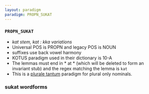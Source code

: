 ```yaml
---
layout: paradigm
paradigm: PROPN_SUKAT
---
```

### ` PROPN_SUKAT `

* _kat stem, kat : kka variations_
* Universal POS is PROPN and legacy POS is NOUN
* suffixes use back vowel harmony
* KOTUS paradigm used in their dictionary is 10-A
* The lemmas must end in * at * (which will be deleted to form an invariant stub) and the regex matching the lemma is ` kat `
* This is a [plurale tantum](https://en.wikipedia.org/wiki/Plurale_tantum) paradigm for plural only nominals.

### sukat wordforms


